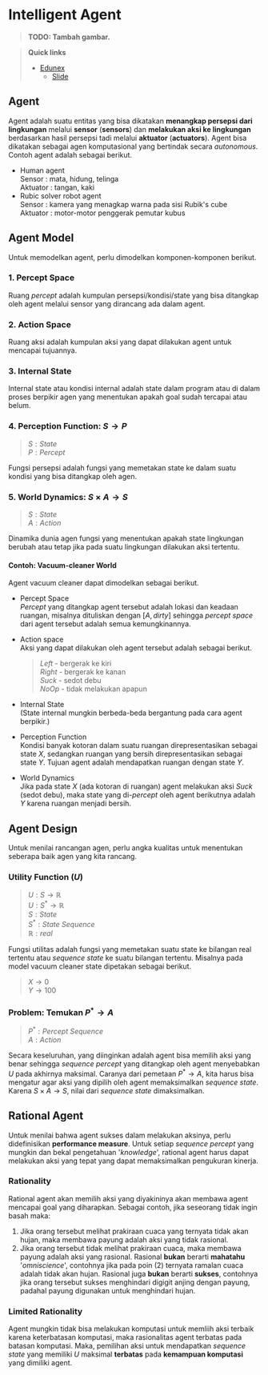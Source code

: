 # Intelligent Agent

> **TODO: Tambah gambar.**

> **Quick links**
> - [Edunex](https://edunex.itb.ac.id/courses/43590/preview/100865/42971)
> 	- [Slide](https://cdn-edunex.itb.ac.id/31964-Artificial-Intelligence-[General-Class]/24042-Minggu-1/7077-Introduction-to-AI/1629533226011_IF3170_AI-Introduction.pdf)

## Agent
Agent adalah suatu entitas yang bisa dikatakan **menangkap persepsi dari lingkungan** melalui **sensor** (**sensors**) dan **melakukan aksi ke lingkungan** berdasarkan hasil persepsi tadi melalui **aktuator** (**actuators**). Agent bisa dikatakan sebagai agen komputasional yang bertindak secara *autonomous*.  
Contoh agent adalah sebagai berikut.  
- Human agent  
	Sensor : mata, hidung, telinga  
	Aktuator : tangan, kaki
- Rubic solver robot agent  
	Sensor : kamera yang menagkap warna pada sisi Rubik's cube  
	Aktuator : motor-motor penggerak pemutar kubus

## Agent Model
Untuk memodelkan agent, perlu dimodelkan komponen-komponen berikut.
### 1. Percept Space
Ruang *percept* adalah kumpulan persepsi/kondisi/state yang bisa ditangkap oleh agent melalui sensor yang dirancang ada dalam agent.
### 2. Action Space
Ruang aksi adalah kumpulan aksi yang dapat dilakukan agent untuk mencapai tujuannya.
### 3. Internal State
Internal state atau kondisi internal adalah state dalam program atau di dalam proses berpikir agen yang menentukan apakah goal sudah tercapai atau belum.
### 4. Perception Function: $S \rightarrow P$ 
>$S: State$<br>$P: Percept$

Fungsi persepsi adalah fungsi yang memetakan state ke dalam suatu kondisi yang bisa ditangkap oleh agen.
### 5. World Dynamics: $S \times A \rightarrow S$
>$S: State$<br>$A: Action$

Dinamika dunia agen fungsi yang menentukan apakah state lingkungan berubah atau tetap jika pada suatu lingkungan dilakukan aksi tertentu.

#### Contoh: Vacuum-cleaner World
Agent vacuum cleaner dapat dimodelkan sebagai berikut.
- Percept Space  
	*Percept* yang ditangkap agent tersebut adalah lokasi dan keadaan ruangan, misalnya dituliskan dengan $[A, dirty]$ sehingga *percept space* dari agent tersebut adalah semua kemungkinannya.
- Action space  
	Aksi yang dapat dilakukan oleh agent tersebut adalah sebagai berikut.
	
	>$Left$ - bergerak ke kiri  
	$Right$ - bergerak ke kanan  
	$Suck$ - sedot debu  
	$NoOp$ - tidak melakukan apapun  
- Internal State  
	(State internal mungkin berbeda-beda bergantung pada cara agent berpikir.)
- Perception Function  
	Kondisi banyak kotoran dalam suatu ruangan direpresentasikan sebagai state $X$, sedangkan ruangan yang bersih direpresentasikan sebagai state $Y$. Tujuan agent adalah mendapatkan ruangan dengan state $Y$.
- World Dynamics  
	Jika pada state $X$ (ada kotoran di ruangan) agent melakukan aksi $Suck$ (sedot debu), maka state yang di-*percept* oleh agent berikutnya adalah $Y$ karena ruangan menjadi bersih.

## Agent Design
Untuk menilai rancangan agen, perlu angka kualitas untuk menentukan seberapa baik agen yang kita rancang.
### Utility Function ($U$)
>$U: S \rightarrow \mathbb{R}$<br>$U: S^* \rightarrow \mathbb{R}$<br>$S: State$<br>$S^* : State\ Sequence$<br>$\mathbb{R}: real$

Fungsi utilitas adalah fungsi yang memetakan suatu state ke bilangan real tertentu atau *sequence state* ke suatu bilangan tertentu. Misalnya pada model vacuum cleaner state dipetakan sebagai berikut.

>$X \rightarrow 0$<br>$Y \rightarrow 100$
### Problem: Temukan $P^* \rightarrow A$
>$P^* : Percept\ Sequence$<br>$A: Action$

Secara keseluruhan, yang diinginkan adalah agent bisa memilih aksi yang benar sehingga *sequence percept* yang ditangkap oleh agent menyebabkan $U$ pada akhirnya maksimal. Caranya dari pemetaan $P^* \rightarrow A$, kita harus bisa mengatur agar aksi yang dipilih oleh agent memaksimalkan *sequence state*. Karena $S \times A \rightarrow S$, nilai dari *sequence state* dimaksimalkan.

## Rational Agent
Untuk menilai bahwa agent sukses dalam melakukan aksinya, perlu didefinisikan **performance measure**. Untuk setiap *sequence percept* yang mungkin dan bekal pengetahuan '*knowledge*', rational agent harus dapat melakukan aksi yang tepat yang dapat memaksimalkan pengukuran kinerja.
### Rationality
Rational agent akan memilih aksi yang diyakininya akan membawa agent mencapai goal yang diharapkan. Sebagai contoh, jika seseorang tidak ingin basah maka:
1. Jika orang tersebut melihat prakiraan cuaca yang ternyata tidak akan hujan, maka membawa payung adalah aksi yang tidak rasional.
2. Jika orang tersebut tidak melihat prakiraan cuaca, maka membawa payung adalah aksi yang rasional.
Rasional **bukan** berarti **mahatahu** '*omniscience*', contohnya jika pada poin (2) ternyata ramalan cuaca adalah tidak akan hujan. Rasional juga **bukan** berarti **sukses**, contohnya jika orang tersebut sukses menghindari digigit anjing dengan payung, padahal payung digunakan untuk menghindari hujan.
### Limited Rationality
Agent mungkin tidak bisa melakukan komputasi untuk memliih aksi terbaik karena keterbatasan komputasi, maka rasionalitas agent terbatas pada batasan komputasi. Maka, pemilihan aksi untuk mendapatkan *sequence state* yang memiliki $U$ maksimal **terbatas** pada **kemampuan komputasi** yang dimiliki agent.